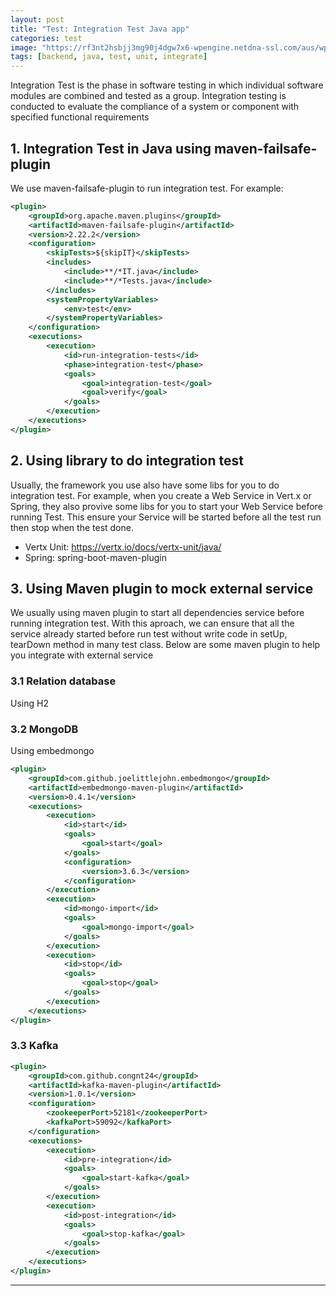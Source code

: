 ```yaml
---
layout: post
title: "Test: Integration Test Java app"
categories: test
image: "https://rf3nt2hsbjj3mg90j4dgw7x6-wpengine.netdna-ssl.com/aus/wp-content/uploads/sites/36/2014/09/Integration-Landing-page-banner.jpg"
tags: [backend, java, test, unit, integrate]
---
```

Integration Test is the phase in software testing in which individual software modules are combined and tested as a group. Integration testing is conducted to evaluate the compliance of a system or component with specified functional requirements
## 1. Integration Test in Java using maven-failsafe-plugin
We use maven-failsafe-plugin to run integration test.
For example:
```xml
<plugin>
    <groupId>org.apache.maven.plugins</groupId>
    <artifactId>maven-failsafe-plugin</artifactId>
    <version>2.22.2</version>
    <configuration>
        <skipTests>${skipIT}</skipTests>
        <includes>
            <include>**/*IT.java</include>
            <include>**/*Tests.java</include>
        </includes>
        <systemPropertyVariables>
            <env>test</env>
        </systemPropertyVariables>
    </configuration>
    <executions>
        <execution>
            <id>run-integration-tests</id>
            <phase>integration-test</phase>
            <goals>
                <goal>integration-test</goal>
                <goal>verify</goal>
            </goals>
        </execution>
    </executions>
</plugin>
```
## 2. Using library to do integration test
Usually, the framework you use also have some libs for you to do integration test. For example, when you create a Web Service in Vert.x or Spring, they also provive some libs for you to start your Web Service before running Test. This ensure your Service will be started before all the test run then stop when the test done.
- Vertx Unit: https://vertx.io/docs/vertx-unit/java/
- Spring: spring-boot-maven-plugin

## 3. Using Maven plugin to mock external service
We usually using maven plugin to start all dependencies service before running integration test. With this aproach, we can ensure that all the service already started before run test without write code in setUp, tearDown method in many test class.
Below are some maven plugin to help you integrate with external service
### 3.1 Relation database
Using H2
### 3.2 MongoDB
Using embedmongo
```xml
<plugin>
    <groupId>com.github.joelittlejohn.embedmongo</groupId>
    <artifactId>embedmongo-maven-plugin</artifactId>
    <version>0.4.1</version>
    <executions>
        <execution>
            <id>start</id>
            <goals>
                <goal>start</goal>
            </goals>
            <configuration>
                <version>3.6.3</version>
            </configuration>
        </execution>
        <execution>
            <id>mongo-import</id>
            <goals>
                <goal>mongo-import</goal>
            </goals>
        </execution>
        <execution>
            <id>stop</id>
            <goals>
                <goal>stop</goal>
            </goals>
        </execution>
    </executions>
</plugin>
```
### 3.3 Kafka
```xml
<plugin>
    <groupId>com.github.congnt24</groupId>
    <artifactId>kafka-maven-plugin</artifactId>
    <version>1.0.1</version>
    <configuration>
        <zookeeperPort>52181</zookeeperPort>
        <kafkaPort>59092</kafkaPort>
    </configuration>
    <executions>
        <execution>
            <id>pre-integration</id>
            <goals>
                <goal>start-kafka</goal>
            </goals>
        </execution>
        <execution>
            <id>post-integration</id>
            <goals>
                <goal>stop-kafka</goal>
            </goals>
        </execution>
    </executions>
</plugin>
```

---